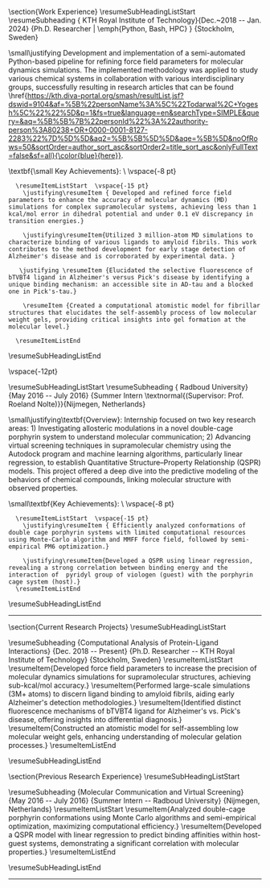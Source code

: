 \section{Work Experience}
  \resumeSubHeadingListStart
    \resumeSubheading
      { KTH Royal Institute of Technology}{Dec.~2018 -- Jan. 2024}
      {Ph.D. Researcher | \emph{Python, Bash, HPC} } {Stockholm, Sweden}

\small\justifying Development and implementation of a semi-automated Python-based pipeline for refining force field parameters for molecular dynamics simulations. The implemented methodology was applied to study various chemical systems in collaboration with various interdisciplinary groups, successfully resulting in research articles that can be found \href{https://kth.diva-portal.org/smash/resultList.jsf?dswid=9104&af=%5B%22personName%3A%5C%22Todarwal%2C+Yogesh%5C%22%22%5D&p=1&fs=true&language=en&searchType=SIMPLE&query=&aq=%5B%5B%7B%22personId%22%3A%22authority-person%3A80238+OR+0000-0001-8127-2283%22%7D%5D%5D&aq2=%5B%5B%5D%5D&aqe=%5B%5D&noOfRows=50&sortOrder=author_sort_asc&sortOrder2=title_sort_asc&onlyFullText=false&sf=all}{\color{blue}{here}}.

\textbf{\small Key Achievements}:  \\ \vspace{-8 pt}

      \resumeItemListStart  \vspace{-15 pt}
        \justifying\resumeItem { Developed and refined force field parameters to enhance the accuracy of molecular dynamics (MD) simulations for complex supramolecular systems, achieving less than 1 kcal/mol error in dihedral potential and under 0.1 eV discrepancy in transition energies.}
      
        \justifying\resumeItem{Utilized 3 million-atom MD simulations to characterize binding of various ligands to amyloid fibrils. This work contributes to the method development for early stage detection of Alzheimer's disease and is corroborated by experimental data. }

       \justifying \resumeItem {Elucidated the selective fluorescence of bTVBT4 ligand in Alzheimer's versus Pick's disease by identifying a unique binding mechanism: an accessible site in AD-tau and a blocked one in Pick's-tau.}
        
        \resumeItem {Created a computational atomistic model for fibrillar structures that elucidates the self-assembly process of low molecular weight gels, providing critical insights into gel formation at the molecular level.}
        
      \resumeItemListEnd
\resumeSubHeadingListEnd

\vspace{-12pt}  

  \resumeSubHeadingListStart
    \resumeSubheading
      { Radboud University}{May 2016 -- July 2016}
      {Summer Intern \textnormal{(Supervisor: Prof. Roeland Nolte)}}{Nijmegen, Netherlands}

\small\justifying\textbf{Overview}: Internship focused on two key research areas: 1) Investigating allosteric modulations in a novel double-cage porphyrin system to understand molecular communication; 2) Advancing virtual screening techniques in supramolecular chemistry using the Autodock program and machine learning algorithms, particularly linear regression, to establish Quantitative Structure–Property Relationship (QSPR) models. This project offered a deep dive into the predictive modeling of the behaviors of chemical compounds, linking molecular structure with observed properties.

\small\textbf{Key Achievements}:  \\ \vspace{-8 pt}

      \resumeItemListStart  \vspace{-15 pt}
        \justifying\resumeItem { Efficiently analyzed conformations of double cage porphyrin systems with limited computational resources using Monte-Carlo algorithm and MMFF force field, followed by semi-empirical PM6 optimization.}
      
        \justifying\resumeItem{Developed a QSPR using linear regression, revealing a strong correlation between binding energy and the interaction of  pyridyl group of viologen (guest) with the porphyrin cage system (host).}
      \resumeItemListEnd
\resumeSubHeadingListEnd

  
----
\section{Current Research Projects}
\resumeSubHeadingListStart

\resumeSubheading
  {Computational Analysis of Protein-Ligand Interactions} {Dec. 2018 -- Present}
  {Ph.D. Researcher -- KTH Royal Institute of Technology} {Stockholm, Sweden}
\resumeItemListStart
    \resumeItem{Developed force field parameters to increase the precision of molecular dynamics simulations for supramolecular structures, achieving sub-kcal/mol accuracy.}
    \resumeItem{Performed large-scale simulations (3M+ atoms) to discern ligand binding to amyloid fibrils, aiding early Alzheimer's detection methodologies.}
    \resumeItem{Identified distinct fluorescence mechanisms of bTVBT4 ligand for Alzheimer's vs. Pick's disease, offering insights into differential diagnosis.}
    \resumeItem{Constructed an atomistic model for self-assembling low molecular weight gels, enhancing understanding of molecular gelation processes.}
\resumeItemListEnd

\resumeSubHeadingListEnd

\section{Previous Research Experience}
\resumeSubHeadingListStart

\resumeSubheading
  {Molecular Communication and Virtual Screening} {May 2016 -- July 2016}
  {Summer Intern -- Radboud University} {Nijmegen, Netherlands}
\resumeItemListStart
    \resumeItem{Analyzed double-cage porphyrin conformations using Monte Carlo algorithms and semi-empirical optimization, maximizing computational efficiency.}
    \resumeItem{Developed a QSPR model with linear regression to predict binding affinities within host-guest systems, demonstrating a significant correlation with molecular properties.}
\resumeItemListEnd

\resumeSubHeadingListEnd

--------------




